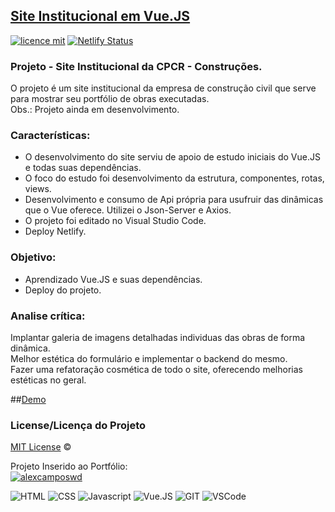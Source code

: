 ## <a href="https://cpcr-vue-ac.netlify.app/">Site Institucional em Vue.JS</a>
[![licence mit](https://img.shields.io/badge/licence-MIT-blue.svg)](https://github.com/alexcamposwd/site-vue/blob/main/LICENSE) 
[![Netlify Status](https://api.netlify.com/api/v1/badges/373a3c34-8dac-4be3-8f5a-f05b56352cd2/deploy-status)](https://app.netlify.com/sites/cpcr-vue-ac/deploys)

### Projeto - Site Institucional da CPCR - Construções.

O projeto é um site institucional da empresa de construção civil que serve para mostrar seu portfólio de obras executadas.<br />
Obs.: Projeto ainda em desenvolvimento.

### Características:

- O desenvolvimento do site serviu de apoio de estudo iniciais do Vue.JS e todas suas dependências.
- O foco do estudo foi desenvolvimento da estrutura, componentes, rotas, views.
- Desenvolvimento e consumo de Api própria para usufruir das dinâmicas que o Vue oferece. Utilizei o Json-Server e Axios.
- O projeto foi editado no Visual Studio Code.
- Deploy Netlify.

### Objetivo:

- Aprendizado Vue.JS e suas dependências.
- Deploy do projeto.

### Analise crítica:
Implantar galeria de imagens detalhadas individuas das obras de forma dinâmica.<br />
Melhor estética do formulário e implementar o backend do mesmo.<br />
Fazer uma refatoração cosmética de todo o site, oferecendo melhorias estéticas no geral.<br />

##[Demo](https://cpcr-vue-ac.netlify.app/)

### License/Licença do Projeto
[MIT License](./LICENSE) ©

Projeto Inserido ao Portfólio:<br/>
[![alexcamposwd]( https://img.shields.io/badge/-alexcamposwd-blue )](https://alexcamposwd.netlify.app/)

![HTML]( https://img.shields.io/badge/HTML5-E34F26?style=for-the-badge&logo=html5&logoColor=white )
![CSS](https://img.shields.io/badge/CSS3-1572B6?style=for-the-badge&logo=css3&logoColor=white )
![Javascript]( https://img.shields.io/badge/JavaScript-F7DF1E?style=for-the-badge&logo=javascript&logoColor=black) 
![Vue.JS]( https://img.shields.io/badge/Vue.js-35495E?style=for-the-badge&logo=vuedotjs&logoColor=4FC08D) 
![GIT]( https://img.shields.io/badge/Git-F05032?style=for-the-badge&logo=git&logoColor=white) 
![VSCode]( https://img.shields.io/badge/Visual_Studio_Code-0078D4?style=for-the-badge&logo=visual%20studio%20code&logoColor=white) 
